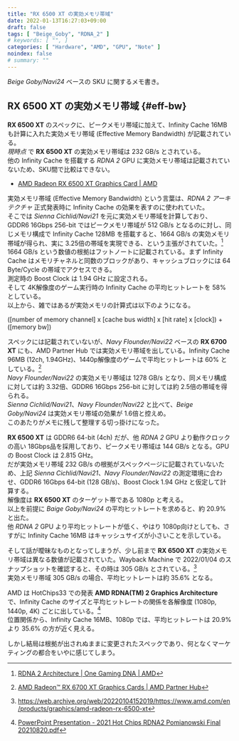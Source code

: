 ```yaml
---
title: "RX 6500 XT の実効メモリ帯域"
date: 2022-01-13T16:27:03+09:00
draft: false
tags: [ "Beige_Goby", "RDNA_2" ]
# keywords: [ "", ]
categories: [ "Hardware", "AMD", "GPU", "Note" ]
noindex: false
# summary: ""
---
```


*Beige Goby/Navi24* ベースの SKU に関するメモ書き。  

## RX 6500 XT の実効メモリ帯域 {#eff-bw}
**RX 6500 XT** のスペックに、ピークメモリ帯域に加えて、Infinity Cache 16MB も計算に入れた実効メモリ帯域 (Effective Memory Bandwidth) が記載されている。  
*現時点* で **RX 6500 XT** の実効メモリ帯域は 232 GB/s とされている。  
他の Infinity Cache を搭載する *RDNA 2* GPU に実効メモリ帯域は記載されていないため、SKU間で比較はできない。  

 * [AMD Radeon RX 6500 XT Graphics Card | AMD](https://www.amd.com/en/products/graphics/amd-radeon-rx-6500-xt#product-specs)

実効メモリ帯域 (Effective Memory Bandwidth) という言葉は、*RDNA 2 アーキテクチャ* 正式発表時に Infinity Cache の効果を表すのに使われていた。  
そこでは *Sienna Cichlid/Navi21* を元に実効メモリ帯域を計算しており、GDDR6 16Gbps 256-bit ではピークメモリ帯域が 512 GB/s となるのに対し、同じメモリ構成で Infinity Cache 128MB を搭載すると、1664 GB/s の実効メモリ帯域が得られ、実に 3.25倍の帯域を実現できる、という主張がされていた。[^rdna_2]  
1664 GB/s という数値の根拠はフットノートに記載されている。まず Infinity Cache はメモリチャネルと同数のブロックがあり、キャッシュブロックには 64 Byte/Cycle の帯域でアクセスできる。  
測定時の Boost Clock は 1.94 GHz に設定される。  
そして 4K解像度のゲーム実行時の Infinity Cache の平均ヒットレートを 58% としている。  
以上から、雑ではあるが実効メモリの計算式は以下のようになる。  

([number of memory channel] x [cache bus width] x [hit rate] x [clock]) + ([memory bw])

[^rdna_2]: [RDNA 2 Architecture | One Gaming DNA | AMD](https://www.amd.com/en/technologies/rdna-2)

スペックには記載されていないが、*Navy Flounder/Navi22* ベースの **RX 6700 XT** にも、AMD Partner Hub では実効メモリ帯域を出している。Infinity Cache 96MB (12ch, 1.94GHz)、1440p解像度のゲームで平均ヒットレートは 60% としている。[^rx-6700-xt]  
*Navy Flounder/Navi22* の実効メモリ帯域は 1278 GB/s となり、同メモリ構成に対しては約 3.32倍、GDDR6 16Gbps 256-bit に対しては約 2.5倍の帯域を得られる。  
*Sienna Cichlid/Navi21*、*Navy Flounder/Navi22* と比べて、*Beige Goby/Navi24* は実効メモリ帯域の効果が 1.6倍と控えめ。  
このあたりがメモに残して整理する切っ掛けになった。  

[^rx-6700-xt]: [AMD Radeon™ RX 6700 XT Graphics Cards | AMD Partner Hub](https://www.amd.com/en/partner/amd-radeon-rx-6700-xt)

**RX 6500 XT** は GDDR6 64-bit (4ch) だが、他 *RDNA 2* GPU より動作クロックの高い 18Gbps品を採用しており、ピークメモリ帯域は 144 GB/s となる。GPU の Boost Clock は 2.815 GHz。  
だが実効メモリ帯域 232 GB/s の根拠がスペックページに記載されていないため、上記 *Sienna Cichlid/Navi21*、*Navy Flounder/Navi22* の測定環境に合わせ、GDDR6 16Gbps 64-bit (128 GB/s)、Boost Clock 1.94 GHz と仮定して計算する。  
解像度は **RX 6500 XT** のターゲット帯である 1080p と考える。  
以上を前提に *Baige Goby/Navi24* の平均ヒットレートを求めると、約 20.9% と出た。  
他 *RDNA 2* GPU より平均ヒットレートが低く、やはり 1080p向けとしても、さすがに Infinity Cache 16MB はキャッシュサイズが小さいことを示している。  

そして話が曖昧なものとなってしまうが、少し前まで **RX 6500 XT** の実効メモリ帯域は異なる数値が記載されていた。Wayback Machine で 2022/01/04 のスナップショットを確認すると、その時は 305 GB/s とされている。[^archive]  
実効メモリ帯域 305 GB/s の場合、平均ヒットレートは約 35.6% となる。  

AMD は HotChips33 での発表 **AMD RDNA(TM) 2 Graphics Architecture** で、Infinity Cache のサイズと平均ヒットレートの関係を各解像度 (1080p, 1440p, 4K) ごとに出している。[^hc33-rdna_2]  
位置関係から、Infinity Cache 16MB、1080p では、平均ヒットレートは 20.9% より 35.6% の方が近く見える。  

[^archive]: <https://web.archive.org/web/20220104152019/https://www.amd.com/en/products/graphics/amd-radeon-rx-6500-xt>
[^hc33-rdna_2]: [PowerPoint Presentation - 2021 Hot Chips RDNA2 Pomianowski Final 20210820.pdf](https://hc33.hotchips.org/assets/program/conference/day2/2021%20Hot%20Chips%20RDNA2%20Pomianowski%20Final%2020210820.pdf#page=7)

しかし結局は根拠が出されぬままに変更されたスペックであり、何となくマーケティングの都合をいやに感じてしまう。  

